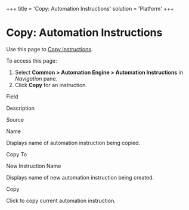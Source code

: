 +++
title = 'Copy: Automation Instructions'
solution = 'Platform'
+++

# Copy: Automation Instructions

<div class="use">

Use this page to [Copy
Instructions](../Use_Cases/Copy_Instructions.htm).

</div>

To access this page:

1.  Select <span style="font-weight: bold;">Common \> Automation Engine
    \> Automation Instructions</span> in
    <span style="font-style: italic;">Navigation</span> pane.
2.  Click <span style="font-weight: bold;">Copy</span> for an
    instruction.

Field

Description

Source

Name

Displays name of automation instruction being copied.

Copy To

New Instruction Name

Displays name of new automation instruction being created.

Copy

Click to copy current automation instruction.
